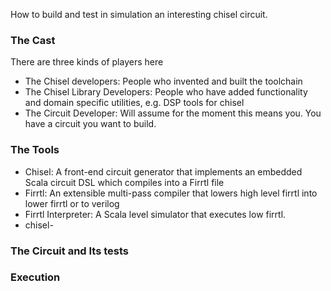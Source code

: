 How to build and test in simulation an interesting chisel circuit.
### The Cast
There are three kinds of players here
 - The Chisel developers: People who invented and built the toolchain
 - The Chisel Library Developers: People who have added functionality and domain specific utilities, e.g. DSP tools for chisel
 - The Circuit Developer: Will assume for the moment this means you. You have a circuit you want to build.

### The Tools
 - Chisel: A front-end circuit generator that implements an embedded Scala circuit DSL which compiles into a Firrtl file
 - Firrtl: An extensible multi-pass compiler that lowers high level firrtl into lower firrtl or to verilog
 - Firrtl Interpreter: A Scala level simulator that executes low firrtl.
 - chisel-

### The Circuit and Its tests

### Execution